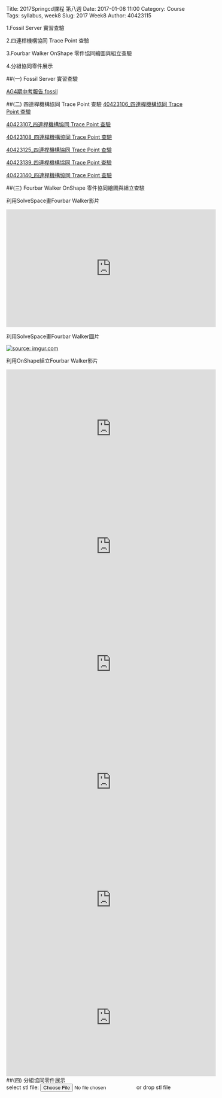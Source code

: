 Title: 2017Springcd課程 第八週
Date: 2017-01-08 11:00
Category: Course
Tags: syllabus, week8
Slug: 2017 Week8
Author: 40423115

<!-- PELICAN_END_SUMMARY -->

1.Fossil Server 實習查驗

2.四連桿機構協同 Trace Point 查驗

3.Fourbar Walker OnShape 零件協同繪圖與組立查驗

4.分組協同零件展示

<!-- PELICAN_END_SUMMARY -->

##(一) Fossil Server 實習查驗

<a href="https://mde2a2.kmol.info/midterm/ag4/index">AG4期中考報告 fossil </a>

##(二) 四連桿機構協同 Trace Point 查驗
<a href="https://40423106.github.io/2016fallcadp_hw/blog/qi-zhong-bao-gao.html">40423106_四連桿機構協同 Trace Point 查驗</a>

<a href="https://40423107.github.io/2016fallcadp_hw/blog/40423107W9.html">40423107_四連桿機構協同 Trace Point 查驗</a>

<a href="https://40423108.github.io/2017springcd_hw/blog/xie-tong-chan-pin-she-ji-shi-xi-qi-zhong-si-lian-gan-ji-gou-xie-tong-trace-point-cha-yan.html">40423108_四連桿機構協同 Trace Point 查驗</a>
 

<a href="https://40423125.github.io/2016fallcadp_hw/blog/40423125_si-lian-gan-ji-gou-xie-tong-trace-point-cha-yan.html">40423125_四連桿機構協同 Trace Point 查驗</a>


<a href="https://40423139.github.io/2016fallcadp_hw/blog/40423139_si-lian-gan-ji-gou-xie-tong-trace-point-cha-yan.html">40423139_四連桿機構協同 Trace Point 查驗</a>


<a href="https://40423140.github.io/2016fallcadp_hw/blog/40423140_si-lian-gan-ji-gou-xie-tong-trace-point-cha-yan.html">40423140_四連桿機構協同 Trace Point 查驗</a>



##(三) Fourbar Walker OnShape 零件協同繪圖與組立查驗

利用SolveSpace畫Fourbar Walker影片

<iframe width="560" height="315" src="https://www.youtube.com/embed/d-Y2jmny8po" frameborder="0" allowfullscreen></iframe>

利用SolveSpace畫Fourbar Walker圖片

<a href="http://imgur.com/TTQqLPs"><img src="http://i.imgur.com/TTQqLPs.png" title="source: imgur.com" /></a>

利用OnShape組立Fourbar Walker影片

<iframe width="560" height="315" src="https://www.youtube.com/embed/8--yiyBAFHs" frameborder="0" allowfullscreen></iframe>

<iframe width="560" height="315" src="https://www.youtube.com/embed/1cA8xZVvv_0" frameborder="0" allowfullscreen></iframe>

<iframe width="560" height="315" src="https://www.youtube.com/embed/Cv6Anh-ri1Y" frameborder="0" allowfullscreen></iframe>

<iframe width="560" height="315" src="https://www.youtube.com/embed/t8nVrVXbA6Y" frameborder="0" allowfullscreen></iframe>

<iframe width="560" height="315" src="https://www.youtube.com/embed/ISpzreFlxv0" frameborder="0" allowfullscreen></iframe>

<iframe width="560" height="315" src="https://www.youtube.com/embed/NFv_6XOkOZE" frameborder="0" allowfullscreen></iframe>
##(四) 分組協同零件展示

<link href="./../work/madeleine/src/css/Madeleine.css" rel="stylesheet">
<script src="./../work/madeleine/src/stats.js"></script>
<script src="./../work/madeleine/src/detector.js"></script>
<script src="./../work/madeleine/src/three.min.js"></script>
<script src="./../work/madeleine/src/Madeleine.js"></script>

<div id="target" class="madeleine"></div>

<script>
window.onload = function(){
    var madeleine = new Madeleine({
      target: 'target', // target div id
      data: './../data/40423125.stl', // data path
      path: './../work/madeleine/src/' // path to source directory from current html file
    });
}; 
</script>

<script src="https://cdnjs.cloudflare.com/ajax/libs/three.js/r68/three.min.js"
></script>
<script src="https://rawgit.com/mrdoob/three.js/master/examples/js/controls/TrackballControls.js"
></script>
<script src="./../w9/loader.js"></script>
<script src="./../w9/stl.js"></script>
<div>
select stl file: <input type="file" id="file" /> or drop stl file
</div>
<div id="view"></div>
